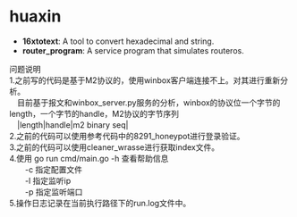 # huaxin

* **16xtotext**: A tool to convert hexadecimal and string.
* **router_program**: A service program that simulates routeros.


问题说明  
1.之前写的代码是基于M2协议的，使用winbox客户端连接不上。对其进行重新分析。  
　目前基于报文和winbox_server.py服务的分析，winbox的协议位一个字节的length，一个字节的handle，M2协议的字节序列  
　|length|handle|m2 binary seq|  
2.之前的代码可以使用参考代码中的8291_honeypot进行登录验证。  
3.之前的代码可以使用cleaner_wrasse进行获取index文件。  
4.使用 go run cmd/main.go -h 查看帮助信息  
　　-c 指定配置文件  
　　-l 指定监听ip  
　　-p 指定监听端口  
5.操作日志记录在当前执行路径下的run.log文件中。  
